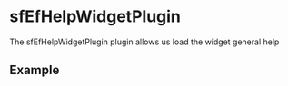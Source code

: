 sfEfHelpWidgetPlugin
====================

The sfEfHelpWidgetPlugin plugin allows us load the widget general help

Example
-------
<div class="efhelp" effield="[?php echo $form[$name]->renderId() ?]">

</div>